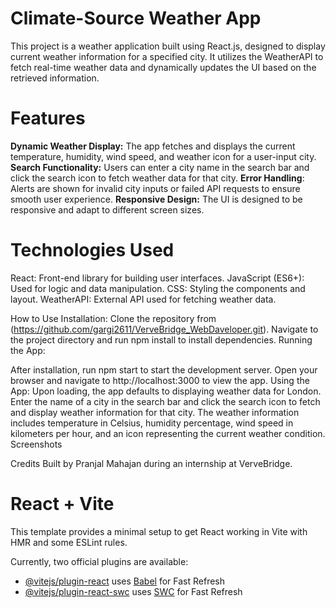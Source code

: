 # Climate-Source Weather App 
This project is a weather application built using React.js, designed to display current weather information for a specified city. It utilizes the WeatherAPI to fetch real-time weather data and dynamically updates the UI based on the retrieved information.

# **Features**
**Dynamic Weather Display:** The app fetches and displays the current temperature, humidity, wind speed, and weather icon for a user-input city.
**Search Functionality:** Users can enter a city name in the search bar and click the search icon to fetch weather data for that city.
**Error Handling**: Alerts are shown for invalid city inputs or failed API requests to ensure smooth user experience.
**Responsive Design:** The UI is designed to be responsive and adapt to different screen sizes.


# Technologies Used
React: Front-end library for building user interfaces.
JavaScript (ES6+): Used for logic and data manipulation.
CSS: Styling the components and layout.
WeatherAPI: External API used for fetching weather data.


How to Use
Installation:
Clone the repository from (https://github.com/gargi2611/VerveBridge_WebDaveloper.git).
Navigate to the project directory and run npm install to install dependencies.
Running the App:

After installation, run npm start to start the development server.
Open your browser and navigate to http://localhost:3000 to view the app.
Using the App:
Upon loading, the app defaults to displaying weather data for London.
Enter the name of a city in the search bar and click the search icon to fetch and display weather information for that city.
The weather information includes temperature in Celsius, humidity percentage, wind speed in kilometers per hour, and an icon representing the current weather condition.
Screenshots


Credits
Built by Pranjal Mahajan during an internship at VerveBridge.






# React + Vite

This template provides a minimal setup to get React working in Vite with HMR and some ESLint rules.

Currently, two official plugins are available:

- [@vitejs/plugin-react](https://github.com/vitejs/vite-plugin-react/blob/main/packages/plugin-react/README.md) uses [Babel](https://babeljs.io/) for Fast Refresh
- [@vitejs/plugin-react-swc](https://github.com/vitejs/vite-plugin-react-swc) uses [SWC](https://swc.rs/) for Fast Refresh
